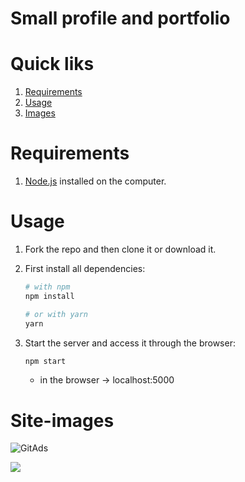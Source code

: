 # Small profile and portfolio

 
# Quick liks
1. [Requirements](#requirements)
2. [Usage](#usage)
2. [Images](#Site-images)

 

# Requirements
1. [Node.js](https://nodejs.org/) installed on the computer.

# Usage
1. Fork the repo and then clone it or download it.

2. First install all dependencies:
    ```bash
    # with npm
    npm install
    
    # or with yarn
    yarn
    ```
    
3. Start the server and access it through the browser:
     ```bash
     npm start
      ```
    * in the browser ->
     localhost:5000
  
# Site-images
<a> <img src="https://mir-s3-cdn-cf.behance.net/project_modules/fs/0fb927101637051.5f2318f6935e5.png" alt="GitAds"/> </a>

<a> <img src="https://mir-s3-cdn-cf.behance.net/project_modules/fs/2f8ada101637051.5f2318f692e30.png"/> </a>
